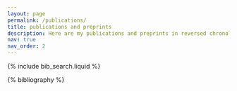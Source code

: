 ```yaml
---
layout: page
permalink: /publications/
title: publications and preprints
description: Here are my publications and preprints in reversed chronological order.<br> Preprints are marked in purple. Generated by jekyll-scholar.
nav: true
nav_order: 2
---
```


<!-- _pages/publications.md -->

<!-- Bibsearch Feature -->

{% include bib_search.liquid %}

<div class="publications">

{% bibliography %}

</div>
